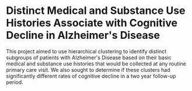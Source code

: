 # Distinct Medical and Substance Use Histories Associate with Cognitive Decline in Alzheimer's Disease
This project aimed to use hierarchical clustering to identify distinct subgroups of patients with Alzheimer's Disease based on their basic medical and substance use histories that would be collected at any routine primary care visit. We also sought to determine if these clusters had significantly different rates of cognitive decline in a two year follow-up period. 


